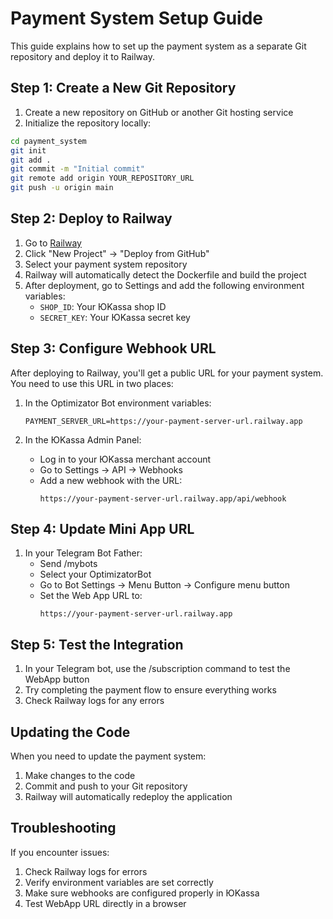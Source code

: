 # Payment System Setup Guide

This guide explains how to set up the payment system as a separate Git repository and deploy it to Railway.

## Step 1: Create a New Git Repository

1. Create a new repository on GitHub or another Git hosting service
2. Initialize the repository locally:

```bash
cd payment_system
git init
git add .
git commit -m "Initial commit"
git remote add origin YOUR_REPOSITORY_URL
git push -u origin main
```

## Step 2: Deploy to Railway

1. Go to [Railway](https://railway.app/)
2. Click "New Project" → "Deploy from GitHub"
3. Select your payment system repository
4. Railway will automatically detect the Dockerfile and build the project
5. After deployment, go to Settings and add the following environment variables:
   - `SHOP_ID`: Your ЮKassa shop ID
   - `SECRET_KEY`: Your ЮKassa secret key
   
## Step 3: Configure Webhook URL

After deploying to Railway, you'll get a public URL for your payment system. You need to use this URL in two places:

1. In the Optimizator Bot environment variables:
   ```
   PAYMENT_SERVER_URL=https://your-payment-server-url.railway.app
   ```

2. In the ЮKassa Admin Panel:
   - Log in to your ЮKassa merchant account
   - Go to Settings → API → Webhooks
   - Add a new webhook with the URL:
     ```
     https://your-payment-server-url.railway.app/api/webhook
     ```

## Step 4: Update Mini App URL

1. In your Telegram Bot Father:
   - Send /mybots
   - Select your OptimizatorBot
   - Go to Bot Settings → Menu Button → Configure menu button
   - Set the Web App URL to:
     ```
     https://your-payment-server-url.railway.app
     ```

## Step 5: Test the Integration

1. In your Telegram bot, use the /subscription command to test the WebApp button
2. Try completing the payment flow to ensure everything works
3. Check Railway logs for any errors

## Updating the Code

When you need to update the payment system:

1. Make changes to the code
2. Commit and push to your Git repository
3. Railway will automatically redeploy the application

## Troubleshooting

If you encounter issues:

1. Check Railway logs for errors
2. Verify environment variables are set correctly
3. Make sure webhooks are configured properly in ЮKassa
4. Test WebApp URL directly in a browser 